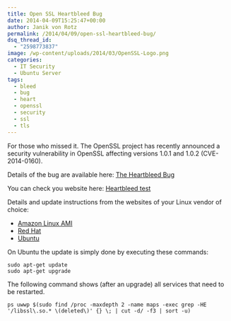 ```yaml
---
title: Open SSL Heartbleed Bug
date: 2014-04-09T15:25:47+00:00
author: Janik von Rotz
permalink: /2014/04/09/open-ssl-heartbleed-bug/
dsq_thread_id:
  - "2598773837"
image: /wp-content/uploads/2014/03/OpenSSL-Logo.png
categories:
  - IT Security
  - Ubuntu Server
tags:
  - bleed
  - bug
  - heart
  - openssl
  - security
  - ssl
  - tls
---
```

For those who missed it. The OpenSSL project has recently announced a security vulnerability in OpenSSL affecting versions 1.0.1 and 1.0.2 (CVE-2014-0160).

Details of the bug are available here: [The Heartbleed Bug](http://heartbleed.com/)

You can check you website here: [Heartbleed test](http://filippo.io/Heartbleed/)

Details and update instructions from the websites of your Linux vendor of choice:
* [Amazon Linux AMI](https://aws.amazon.com/amazon-linux-ami/security-bulletins/ALAS-2014-320/)
* [Red Hat](https://rhn.redhat.com/errata/RHSA-2014-0376.html)
* [Ubuntu](http://www.ubuntu.com/usn/usn-2165-1/)

On Ubuntu the update is simply done by executing these commands:

	sudo apt-get update
	sudo apt-get upgrade

The following command shows (after an upgrade) all services that need to be restarted.

	ps uwwp $(sudo find /proc -maxdepth 2 -name maps -exec grep -HE '/libssl\.so.* \(deleted\)' {} \; | cut -d/ -f3 | sort -u)